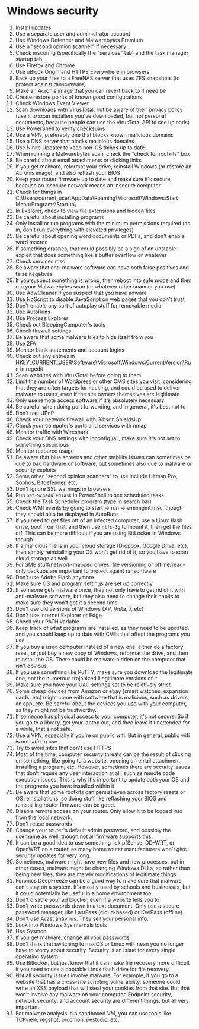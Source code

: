 # Windows security

1. Install updates
2. Use a separate user and administrator account
3. Use Windows Defender and Malwarebytes Premium
4. Use a "second opinion scanner" if necessary
5. Check msconfig (specifically the "services" tab) and the task manager startup tab
6. Use Firefox and Chrome
7. Use uBlock Origin and HTTPS Everywhere in browsers
8. Back up your files to a FreeNAS server that uses ZFS snapshots (to protect against ransomware)
9. Make an Acronis image that you can revert back to if need be
10. Create restore points of known good configurations
11. Check Windows Event Viewer
12. Scan downloads with VirusTotal, but be aware of their privacy policy (use it to scan installers you've downloaded, but not personal documents, because people can use the VirusTotal API to see uploads)
13. Use PowerShell to verify checksums
14. Use a VPN, preferably one that blocks known malicious domains
15. Use a DNS server that blocks malicious domains
16. Use Ninite Updater to keep non-OS things up to date
17. When running a Malwarebytes scan, check the "check for rootkits" box
18. Be careful about email attachments or clicking links
19. If you get malware, reformat your drive, reinstall Windows (or restore an Acronis image), and also reflash your BIOS
20. Keep your router firmware up to date and make sure it's secure, because an insecure network means an insecure computer
21. Check for things in C:\Users\current_user\AppData\Roaming\Microsoft\Windows\Start Menu\Programs\Startup\ 
22. In Explorer, check to view file extensions and hidden files
23. Be careful about installing programs
24. Only install or run programs with the minimum permissions required (as in, don't run everything with elevated privileges)
25. Be careful about opening word documents or PDFs, and don't enable word macros
26. If something crashes, that could possibly be a sign of an unstable exploit that does something like a buffer overflow or whatever
27. Check services.msc
28. Be aware that anti-malware software can have both false positives and false negatives
29. If you suspect something is wrong, then reboot into safe mode and then run your Malwarebytes scan (or whatever other scanner you use)
30. Use AdwCleaner if you suspect that you have adware
31. Use NoScript to disable JavaScript on web pages that you don't trust
32. Don't enable any sort of autoplay stuff for removable media
33. Use AutoRuns
34. Use Process Explorer
35. Check out BleepingComputer's tools
36. Check firewall settings
37. Be aware that some malware tries to hide itself from you
38. Use 2FA
39. Monitor bank statements and account logins
40. Check out any entries in HKEY_CURRENT_USER\Software\Microsoft\Windows\CurrentVersion\Run in regedit
41. Scan websites with VirusTotal before going to them
42. Limit the number of Wordpress or other CMS sites you visit, considering that they are often targets for hacking, and could be used to deliver malware to users, even if the site owners themselves are legitimate
43. Only use remote access software if it's absolutely necessary
44. Be careful when doing port forwarding, and in general, it's best not to
45. Don't use UPnP
46. Check your network firewall with Gibson ShieldsUp
47. Check your computer's ports and services with nmap
48. Monitor traffic with Wireshark
49. Check your DNS settings with ipconfig /all, make sure it's not set to something suspicious
50. Monitor resource usage
51. Be aware that blue screens and other stability issues can sometimes be due to bad hardware or software, but sometimes also due to malware or security exploits
52. Some other "second opinion scanners" to use include Hitman Pro, Sophos, Bitdefender, etc.
53. Don't ignore SSL warnings in browsers
54. Run `Get-ScheduledTask` in PowerShell to see scheduled tasks
55. Check the Task Scheduler program (type in search bar)
56. Check WMI events by going to start -> run -> wmimgmt.msc, though they should also be displayed in AutoRuns
57. If you need to get files off of an infected computer, use a Linux flash drive, boot from that, and then use `ntfs-3g` to mount it, then get the files off. This can be more difficult if you are using BitLocker in Windows though.
58. If a malicious file is in your cloud storage (Dropbox, Google Drive, etc), then simply reinstalling your OS won't get rid of it, so you have to scan cloud storage as well
59. For SMB stuff/network-mapped drives, file versioning or offline/read-only backups are important to protect againt ransomware
60. Don't use Adobe Flash anymore
61. Make sure OS and program settings are set up correctly
62. If someone gets malware once, they not only have to get rid of it with anti-malware software, but they also need to change their habits to make sure they won't get it a second time.
63. Don't use old versions of Windows (XP, Vista, 7, etc)
64. Don't use Internet Explorer or Edge
65. Check your PATH variable
66. Keep track of what programs are installed, as they need to be updated, and you should keep up to date with CVEs that affect the programs you use
67. If you buy a used computer instead of a new one, either do a factory reset, or just buy a new copy of Windows, reformat the drive, and then reinstall the OS. There could be malware hidden on the computer that isn't obvious.
68. If you use something like PuTTY, make sure you download the legitimate one, not the numerous trojanized illegitimate versions of it
69. Make sure you have your UAC settings set to be relatively strict
70. Some cheap devices from Amazon or ebay (smart watches, expansion cards, etc) might come with software that is malicious, such as drivers, an app, etc. Be careful about the devices you use with your computer, as they might not be trustworthy.
71. If someone has physical access to your computer, it's not secure. So if you go to a library, get your laptop out, and then leave it unattended for a while, that's not safe.
72. Use a VPN, especially if you're on public wifi. But in general, public wifi is not safe to use.
73. Try to avoid sites that don't use HTTPS
74. Most of the time, computer security threats can be the result of clicking on something, like going to a website, opening an email attachment, installing a program, etc. However, sometimes there are security issues that don't require any user interaction at all, such as remote code execution issues. This is why it's important to update both your OS and the programs you have installed within it.
75. Be aware that some rootkits can persist even across factory resets or OS reinstallations, so doing stuff like reflashing your BIOS and reinstalling router firmware can be good.
76. Disable remote access on your router. Only allow it to be logged into from the local network.
77. Don't reuse passwords
78. Change your router's default admin password, and possibly the username as well, though not all firmware supports this.
79. It can be a good idea to use something liek pfSense, DD-WRT, or OpenWRT on a router, as many home router manufacturers won't give security updates for very long.
80. Sometimes, malware might have new files and new processes, but in other cases, malware might be changing Windows DLLs, so rather than being new files, they are merely modifications of legitimate things.
81. Foronics DeepFreeze can be a good way to make sure that malware can't stay on a system. It's mostly used by schools and businesses, but it could potentially be useful in a home environment too.
82. Don't disable your ad blocker, even if a website tells you to
83. Don't write passwords down in a text document. Only use a secure password manager, like LastPass (cloud-based) or KeePass (offline).
84. Don't use Avast antivirus. They sell your personal info. 
85. Look into Windows Sysinternals tools
86. Use Sysmon
87. If you get malware, change all your passwords
88. Don't think that switching to macOS or Linux will mean you no longer have to worry about security. Security is an issue for every single operating system.
89. Use Bitlocker, but just know that it can make file recovery more difficult if you need to use a bootable Linux flash drive for file recovery.
90. Not all security issues involve malware. For example, if you go to a website that has a cross-site scripting vulnerability, someone could write an XSS payload that will steal your cookies from that site. But that won't involve any malware on your computer. Endpoint security, network security, and account security are different things, but all very important.
91. For malware analysis in a sandboxed VM, you can use tools like TCPview, regshot, procmon, pestudio, etc.
